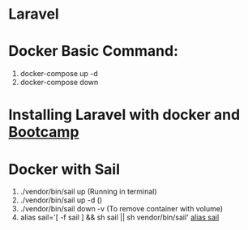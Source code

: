  # Laravel
# Docker Basic Command:
 1) docker-compose up -d
 2) docker-compose down
 
 # Installing Laravel with docker and [Bootcamp](https://bootcamp.laravel.com/installation)
 
# Docker with Sail
 1) ./vendor/bin/sail up (Running in terminal)
 2) ./vendor/bin/sail up -d ()
 2) ./vendor/bin/sail down -v (To remove container with volume)
 3) alias sail='[ -f sail ] && sh sail || sh vendor/bin/sail' [alias sail](https://laravel.com/docs/9.x/sail#configuring-a-shell-alias)
